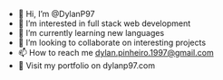 - 👋 Hi, I’m @DylanP97
- 👀 I’m interested in full stack web development
- 🌱 I’m currently learning new languages
- 💞️ I’m looking to collaborate on interesting projects
- 📫 How to reach me dylan.pinheiro.1997@gmail.com
- 🎨 Visit my portfolio on dylanp97.com

<!---
DylanP97/DylanP97 is a ✨ special ✨ repository because its `README.md` (this file) appears on your GitHub profile.
You can click the Preview link to take a look at your changes.
--->
